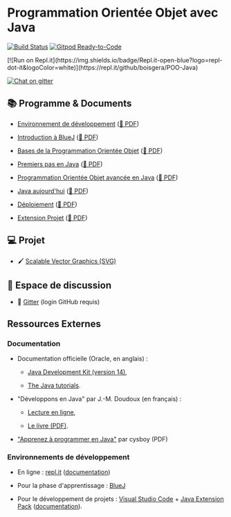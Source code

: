 
Programmation Orientée Objet avec Java
================================================================================

[![Build Status](https://github.com/boisgera/POO-Java/workflows/main/badge.svg)](https://github.com/boisgera/POO-Java/actions)
[![Gitpod Ready-to-Code](https://img.shields.io/badge/Gitpod-open-blue?logo=gitpod)](https://gitpod.io/#https://github.com/boisgera/POO-Java)
<!--[![Run on Repl.it](https://repl.it/badge/github/boisgera/POO-Java)](https://repl.it/github/boisgera/POO-Java)--> [![Run on Repl.it](https://img.shields.io/badge/Repl.it-open-blue?logo=repl-dot-it&logoColor=white)](https://repl.it/github/boisgera/POO-Java)
[![Chat on gitter](https://img.shields.io/badge/Gitter-chat-blue?logo=gitter)](https://gitter.im/POO-Java/community#)



## 📚 Programme & Documents 
 
  - [Environnement de développement](https://boisgera.github.io/POO-Java/Environnement.html) 
    ([📗 PDF](https://boisgera.github.io/POO-Java/Environnement.pdf))

  - [Introduction à BlueJ](https://boisgera.github.io/POO-Java/BlueJ.html) 
    ([📗 PDF](https://boisgera.github.io/POO-Java/BlueJ.pdf))

  - [Bases de la Programmation Orientée Objet](https://boisgera.github.io/POO-Java/POO.html) ([📗 PDF](https://boisgera.github.io/POO-Java/POO.pdf))

  - [Premiers pas en Java](https://boisgera.github.io/POO-Java/Java-first-steps.html)
    ([📗 PDF](https://boisgera.github.io/POO-Java/Java-first-steps.pdf))

  - [Programmation Orientée Objet avancée en Java](https://boisgera.github.io/POO-Java/Java-avance.html)
    ([📗 PDF](https://boisgera.github.io/POO-Java/Java-avance.pdf))

  - [Java aujourd'hui](https://boisgera.github.io/POO-Java/Java%20aujourd'hui.html) 
    ([📗 PDF](https://boisgera.github.io/POO-Java/Java%20aujourd'hui.pdf))

  - [Déploiement](https://boisgera.github.io/POO-Java/Déploiement.html)
    ([📗 PDF](https://boisgera.github.io/POO-Java/Déploiement.pdf))

  - [Extension Projet](https://boisgera.github.io/POO-Java/Projet.html)
    ([📗 PDF](https://boisgera.github.io/POO-Java/Projet.pdf))

## 💻 Projet

  - 🖌 [Scalable Vector Graphics (SVG)](projet)

## 💬 Espace de discussion

  - 💬 [Gitter](https://gitter.im/POO-Java/community#) (login GitHub requis)
 
## Ressources Externes

### Documentation 

  - Documentation officielle (Oracle, en anglais) :
   
      - [Java Development Kit (version 14)](https://docs.oracle.com/en/java/javase/14/),

      - [The Java tutorials](https://docs.oracle.com/javase/tutorial/).


  - "Développons en Java" par J.-M. Doudoux (en français) :
  
    - [Lecture en ligne](http://www.jmdoudoux.fr/java/dej/index.htm), 
    
    - [Le livre (PDF)](http://jmdoudoux.fr/java/dej/dej_2_20.pdf).

  - ["Apprenez à programmer en Java"](http://user.oc-static.com/pdf/10601-apprenez-a-programmer-en-java.pdf)  par cysboy (PDF)
  

### Environnements de développement

  - En ligne : [repl.it](https://repl.it) ([documentation](https://docs.repl.it/))
  
  - Pour la phase d'apprentissage : [BlueJ](https://www.bluej.org/)

  - Pour le développement de projets : [Visual Studio Code](https://code.visualstudio.com/) + [Java Extension Pack](https://marketplace.visualstudio.com/items?itemName=vscjava.vscode-java-pack) ([documentation](https://code.visualstudio.com/docs/languages/java)).
